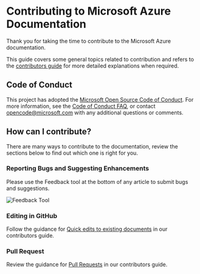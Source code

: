 # Contributing to Microsoft Azure Documentation

Thank you for taking the time to contribute to the Microsoft Azure documentation.

This guide covers some general topics related to contribution and refers to the [contributors guide](https://docs.microsoft.com/contribute) for more detailed explanations when required.

## Code of Conduct

This project has adopted the [Microsoft Open Source Code of Conduct](https://opensource.microsoft.com/codeofconduct/).
For more information, see the [Code of Conduct FAQ](https://opensource.microsoft.com/codeofconduct/faq/), or contact [opencode@microsoft.com](mailto:opencode@microsoft.com) with any additional questions or comments.

## How can I contribute?

There are many ways to contribute to the documentation, review the sections below to find out which one is right for you.

### Reporting Bugs and Suggesting Enhancements

Please use the Feedback tool at the bottom of any article to submit bugs and suggestions.

![Feedback Tool](media/feedback-tool.png)

### Editing in GitHub

Follow the guidance for [Quick edits to existing documents](https://docs.microsoft.com/contribute/#quick-edits-to-existing-documents) in our contributors guide.

### Pull Request

Review the guidance for [Pull Requests](https://docs.microsoft.com/contribute/how-to-write-workflows-major#pull-request-processing) in our contributors guide.